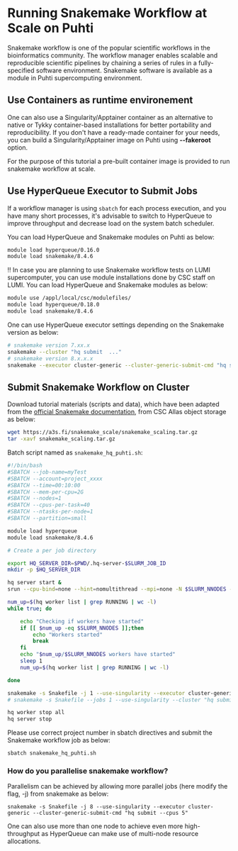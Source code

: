 # Running Snakemake Workflow at Scale on Puhti

Snakemake workflow is one of the popular scientific workflows in the bioinformatics community. The workflow manager enables scalable and reproducible scientific pipelines by chaining a series of rules in a fully-specified software environment. Snakemake software is available as a module in Puhti supercomputing environment.


## Use Containers as runtime environement 

One can also use a Singularity/Apptainer container as an alternative to native or Tykky container-based installations for better portability and reproducibility.  If you don't have a ready-made container for your needs, you can build a Singularity/Apptainer image on Puhti using **--fakeroot** option.  

For the purpose of this tutorial a pre-built container image is provided to run snakemake workflow at scale.

## Use HyperQueue Executor to Submit Jobs

If a workflow manager is using `sbatch` for each process execution, and you have many short processes, it's advisable to switch to HyperQueue to improve throughput and decrease load on the system batch scheduler.

You can load HyperQueue and Snakemake modules on Puhti as below:
```bash
module load hyperqueue/0.16.0
module load snakemake/8.4.6
```
‼️ In case you are planning to use Snakemake workflow tests on LUMI supercomputer, you can use module installations done by CSC staff on LUMI. You can load HyperQueue and Snakemake modules as below:

```bash 
module use /appl/local/csc/modulefiles/
module load hyperqueue/0.18.0
module load snakemake/8.4.6
```

One can use HyperQueue executor settings depending on the Snakemake version as below:

```bash
# snakemake version 7.xx.x
snakemake --cluster "hq submit  ..."  
# snakemake version 8.x.x.x
snakemake --executor cluster-generic --cluster-generic-submit-cmd "hq submit ..."  
```


## Submit Snakemake Workflow on Cluster

Download tutorial materials (scripts and data), which have been adapted from the [official Snakemake documentation](https://snakemake.readthedocs.io/en/v6.6.1/executor_tutorial/google_lifesciences.html), from CSC Allas object storage as below:

```bash
wget https://a3s.fi/snakemake_scale/snakemake_scaling.tar.gz
tar -xavf snakemake_scaling.tar.gz
```

Batch script named as `snakemake_hq_puhti.sh`:

```bash 
#!/bin/bash
#SBATCH --job-name=myTest
#SBATCH --account=project_xxxx
#SBATCH --time=00:10:00
#SBATCH --mem-per-cpu=2G
#SBATCH --nodes=1
#SBATCH --cpus-per-task=40
#SBATCH --ntasks-per-node=1
#SBATCH --partition=small

module load hyperqueue
module load snakemake/8.4.6

# Create a per job directory

export HQ_SERVER_DIR=$PWD/.hq-server-$SLURM_JOB_ID
mkdir -p $HQ_SERVER_DIR

hq server start &
srun --cpu-bind=none --hint=nomultithread --mpi=none -N $SLURM_NNODES -n $SLURM_NNODES  hq worker start --cpus=40 &

num_up=$(hq worker list | grep RUNNING | wc -l)
while true; do

    echo "Checking if workers have started"
    if [[ $num_up -eq $SLURM_NNODES ]];then
        echo "Workers started"
        break
    fi
    echo "$num_up/$SLURM_NNODES workers have started"
    sleep 1
    num_up=$(hq worker list | grep RUNNING | wc -l)

done

snakemake -s Snakefile -j 1 --use-singularity --executor cluster-generic --cluster-generic-submit-cmd "hq submit --cpus 5"
# snakemake -s Snakefile --jobs 1 --use-singularity --cluster "hq submit --cpus 2"

hq worker stop all
hq server stop
```

Please use correct project number in sbatch directives and submit the Snakemake workflow job as below:

```
sbatch snakemake_hq_puhti.sh
```

### How do you parallelise snakemake workflow?

Parallelism can be achieved by allowing more parallel jobs (here modify the flag, -j) from snakemake as below:

```
snakemake -s Snakefile -j 8 --use-singularity --executor cluster-generic --cluster-generic-submit-cmd "hq submit --cpus 5"
``` 

One can also use more than one node to achieve even more high-throughput as HyperQueue can make use of multi-node resource allocations.

